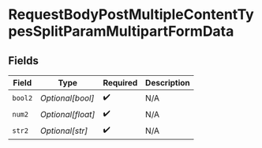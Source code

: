 # RequestBodyPostMultipleContentTypesSplitParamMultipartFormData


## Fields

| Field              | Type               | Required           | Description        |
| ------------------ | ------------------ | ------------------ | ------------------ |
| `bool2`            | *Optional[bool]*   | :heavy_check_mark: | N/A                |
| `num2`             | *Optional[float]*  | :heavy_check_mark: | N/A                |
| `str2`             | *Optional[str]*    | :heavy_check_mark: | N/A                |